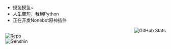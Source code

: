 + 摸鱼摸鱼~
+ 人生苦短，我用Python
+ 正在开发Nonebot原神插件
<a href="https://github.com/CMHopeSunshine">
  <img align="right" alt="GitHub Stats" src="https://github-readme-stats.vercel.app/api?username=CMHopeSunshine&show_icons=true&theme=dracula" />
</a>
<br>
<a href="https://github.com/CMHopeSunshine/LittlePaimon">
  <img align="center" alt="Repo" src="https://github-readme-stats.vercel.app/api/pin/?username=CMHopeSunshine&repo=LittlePaimon" />
</a>
<br>
<a>
  <img align="center" alt="Genshin" src="https://genshin-card.getloli.com/16/49837885.png" />
</a>
